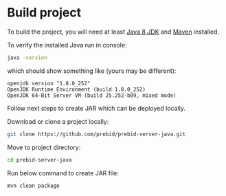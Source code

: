 # Build project

To build the project, you will need at least
[Java 8 JDK](http://www.oracle.com/technetwork/java/javase/downloads/index.html)
and [Maven](https://maven.apache.org/) installed.

To verify the installed Java run in console:
```bash
java -version
```
which should show something like (yours may be different):
```
openjdk version "1.8.0_252"
OpenJDK Runtime Environment (build 1.8.0_252)
OpenJDK 64-Bit Server VM (build 25.252-b09, mixed mode)
```

Follow next steps to create JAR which can be deployed locally. 

Download or clone a project locally:
```bash
git clone https://github.com/prebid/prebid-server-java.git
```

Move to project directory:
```bash
cd prebid-server-java
```

Run below command to create JAR file:
```bash
mvn clean package
```
